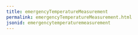 ```yaml
---
title: emergencyTemperatureMeasurement
permalink: emergencyTemperatureMeasurement.html
jsonid: emergencytemperaturemeasurement
---
```

